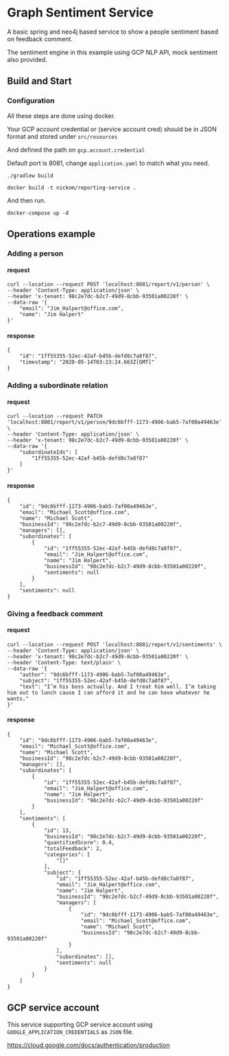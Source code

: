 # Graph Sentiment Service

A basic spring and neo4j based service to show a people sentiment based on feedback comment.

The sentiment engine in this example using GCP NLP API, mock sentiment also provided.

## Build and Start
### Configuration

All these steps are done using docker.

Your GCP account credential or (service account cred) should be in JSON format and stored
under `src/resources`

And defined the path on `gcp.account.credential`


Default port is 8081, change `application.yaml` to match what you need.
```
./gradlew build

docker build -t nickom/reporting-service .

```

And then run.
```
docker-compose up -d
```
## Operations example
### Adding a person
#### request
```
curl --location --request POST 'localhost:8081/report/v1/person' \
--header 'Content-Type: application/json' \
--header 'x-tenant: 98c2e7dc-b2c7-49d9-8cbb-93501a00220f' \
--data-raw '{
	"email": "Jim_Halpert@office.com",
	"name": "Jim Halpert"
}'
```
#### response
```
{
    "id": "1ff55355-52ec-42af-b45b-defd8c7a8f87",
    "timestamp": "2020-05-14T03:23:24.663Z[GMT]"
}
```

### Adding a subordinate relation
#### request
```
curl --location --request PATCH 'localhost:8081/report/v1/person/9dc6bfff-1173-4906-bab5-7af00a49463e' \
--header 'Content-Type: application/json' \
--header 'x-tenant: 98c2e7dc-b2c7-49d9-8cbb-93501a00220f' \
--data-raw '{
    "subordinateIds": [
        "1ff55355-52ec-42af-b45b-defd8c7a8f87"
    ]
}'
```
#### response
```
{
    "id": "9dc6bfff-1173-4906-bab5-7af00a49463e",
    "email": "Michael_Scott@office.com",
    "name": "Michael Scott",
    "businessId": "98c2e7dc-b2c7-49d9-8cbb-93501a00220f",
    "managers": [],
    "subordinates": [
        {
            "id": "1ff55355-52ec-42af-b45b-defd8c7a8f87",
            "email": "Jim_Halpert@office.com",
            "name": "Jim Halpert",
            "businessId": "98c2e7dc-b2c7-49d9-8cbb-93501a00220f",
            "sentiments": null
        }
    ],
    "sentiments": null
}
```

### Giving a feedback comment
#### request
```
curl --location --request POST 'localhost:8081/report/v1/sentiments' \
--header 'Content-Type: application/json' \
--header 'x-tenant: 98c2e7dc-b2c7-49d9-8cbb-93501a00220f' \
--header 'Content-Type: text/plain' \
--data-raw '{
    "author": "9dc6bfff-1173-4906-bab5-7af00a49463e",
    "subject": "1ff55355-52ec-42af-b45b-defd8c7a8f87",
    "text": "I’m his boss actually. And I treat him well. I’m taking him out to lunch cause I can afford it and he can have whatever he wants."
}'
```
#### response
```
{
    "id": "9dc6bfff-1173-4906-bab5-7af00a49463e",
    "email": "Michael_Scott@office.com",
    "name": "Michael Scott",
    "businessId": "98c2e7dc-b2c7-49d9-8cbb-93501a00220f",
    "managers": [],
    "subordinates": [
        {
            "id": "1ff55355-52ec-42af-b45b-defd8c7a8f87",
            "email": "Jim_Halpert@office.com",
            "name": "Jim Halpert",
            "businessId": "98c2e7dc-b2c7-49d9-8cbb-93501a00220f"
        }
    ],
    "sentiments": [
        {
            "id": 13,
            "businessId": "98c2e7dc-b2c7-49d9-8cbb-93501a00220f",
            "quantifiedScore": 0.4,
            "totalFeedback": 2,
            "categories": [
                "[]"
            ],
            "subject": {
                "id": "1ff55355-52ec-42af-b45b-defd8c7a8f87",
                "email": "Jim_Halpert@office.com",
                "name": "Jim Halpert",
                "businessId": "98c2e7dc-b2c7-49d9-8cbb-93501a00220f",
                "managers": [
                    {
                        "id": "9dc6bfff-1173-4906-bab5-7af00a49463e",
                        "email": "Michael_Scott@office.com",
                        "name": "Michael Scott",
                        "businessId": "98c2e7dc-b2c7-49d9-8cbb-93501a00220f"
                    }
                ],
                "subordinates": [],
                "sentiments": null
            }
        }
    ]
}
```

## GCP service account
This service supporting GCP service account using `GOOGLE_APPLICATION_CREDENTIALS` as `JSON` file.

https://cloud.google.com/docs/authentication/production
